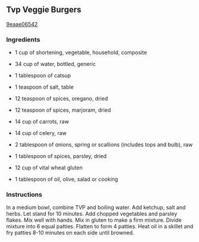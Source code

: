 ## Tvp Veggie Burgers

[9eaae06542](http://www.food.com/recipe/tvp-veggie-burgers-171111)

### Ingredients

 - 1 cup of shortening, vegetable, household, composite

 - 34 cup of water, bottled, generic

 - 1 tablespoon of catsup

 - 1 teaspoon of salt, table

 - 12 teaspoon of spices, oregano, dried

 - 12 teaspoon of spices, marjoram, dried

 - 14 cup of carrots, raw

 - 14 cup of celery, raw

 - 2 tablespoon of onions, spring or scallions (includes tops and bulb), raw

 - 1 tablespoon of spices, parsley, dried

 - 12 cup of vital wheat gluten

 - 1 tablespoon of oil, olive, salad or cooking

### Instructions

In a medium bowl, combine TVP and boiling water. Add ketchup, salt and herbs. Let stand for 10 minutes. Add chopped vegetables and parsley flakes. Mix well with hands. Mix in gluten to make a firm mixture. Divide mixture into 6 equal patties. Flatten to form 4 patties. Heat oil in a skillet and fry patties 8-10 minutes on each side until browned.